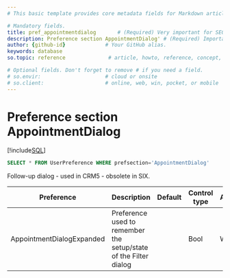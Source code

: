 ```yaml
---
# This basic template provides core metadata fields for Markdown articles on docs.superoffice.com.

# Mandatory fields.
title: pref_appointmentdialog       # (Required) Very important for SEO. Intent in a unique string of 43-59 chars including spaces.
description: Preference section AppointmentDialog' # (Required) Important for SEO. Recommended character length is 115-145 characters including spaces.
author: {github-id}             # Your GitHub alias.
keywords: database
so.topic: reference              # article, howto, reference, concept, guide

# Optional fields. Don't forget to remove # if you need a field.
# so.envir:                     # cloud or onsite
# so.client:                    # online, web, win, pocket, or mobile
---
```


# Preference section AppointmentDialog

[!include[SQL](./includes/to-view-pref.md)]

```SQL
SELECT * FROM UserPreference WHERE prefsection='AppointmentDialog'
```

Follow-up dialog - used in CRM5 - obsolete in SIX.

| Preference | Description | Default | Control type | Access |
|---|---|---|---|---|
| AppointmentDialogExpanded | Preference used to remember the setup/state of the Filter dialog | | Bool | Wizard |
